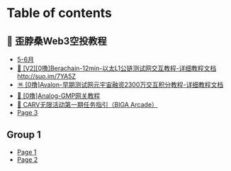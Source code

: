 # Table of contents

## 🚀 歪脖桑Web3空投教程

* [5-6月](README.md)
* [🐻 \[V2\]\[0撸\]Berachain-12min-以太L1公链测试网交互教程-详细教程文档http://suo.im/7YA5Z](wai-bo-sang-web3-kong-tou-jiao-cheng/v20-lu-berachain12min-yi-tai-l1-gong-lian-ce-shi-wang-jiao-hu-jiao-cheng-xiang-xi-jiao-cheng-wen-dan.md)
* [🪅 \[0撸\]Avalon-早期测试网元宇宙融资2300万交互积分教程-详细教程文档](wai-bo-sang-web3-kong-tou-jiao-cheng/0-lu-avalon-zao-qi-ce-shi-wang-yuan-yu-zhou-rong-zi-2300-wan-jiao-hu-ji-fen-jiao-cheng-xiang-xi-jiao.md)
* [🤭 \[0撸\]Analog-GMP网关教程](wai-bo-sang-web3-kong-tou-jiao-cheng/0-lu-analoggmp-wang-guan-jiao-cheng.md)
* [🚛 CARV无限活动第一期任务指引（BIGA Arcade）](wai-bo-sang-web3-kong-tou-jiao-cheng/carv-wu-xian-huo-dong-di-yi-qi-ren-wu-zhi-yin-biga-arcade.md)
* [Page 3](wai-bo-sang-web3-kong-tou-jiao-cheng/page-3.md)

## Group 1

* [Page 1](group-1/page-1.md)
* [Page 2](group-1/page-2.md)
